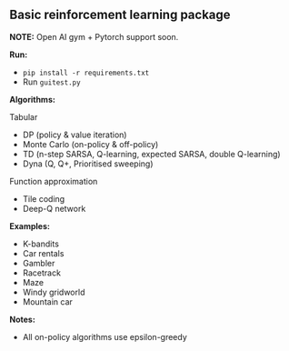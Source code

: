 ## Basic reinforcement learning package

**NOTE:**
Open AI gym + Pytorch support soon.

**Run:**
- `pip install -r requirements.txt`
- Run `guitest.py`

**Algorithms:**

Tabular
- DP (policy & value iteration)
- Monte Carlo (on-policy & off-policy)
- TD (n-step SARSA, Q-learning, expected SARSA, double Q-learning)
- Dyna (Q, Q+, Prioritised sweeping)

Function approximation
- Tile coding
- Deep-Q network

**Examples:**
- K-bandits
- Car rentals
- Gambler
- Racetrack
- Maze
- Windy gridworld
- Mountain car

**Notes:**
- All on-policy algorithms use epsilon-greedy
